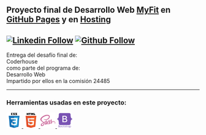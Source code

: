 ## Proyecto final de Desarrollo Web [MyFit][source] en [GitHub Pages][web] y en [Hosting][web2]

[![Linkedin Follow](https://img.shields.io/badge/LinkedIn-0077B5?style=for-the-badge&logo=linkedin&logoColor=white)](https://www.linkedin.com/in/nicolasmachicado/) [![Github Follow](https://img.shields.io/badge/GitHub-100000?style=for-the-badge&logo=github&logoColor=white)](https://github.com/niconsm16)
---

Entrega del desafío final de:<br>
Coderhouse <br>
como parte del programa de:<br>
Desarrollo Web<br>
Impartido por ellos en la comisión 24485<br>

---

### Herramientas usadas en este proyecto:

 <a href="https://www.w3schools.com/css/" target="_blank" rel="noreferrer"> <img src="https://raw.githubusercontent.com/devicons/devicon/master/icons/css3/css3-original-wordmark.svg" alt="css3" width="40" height="40"/> </a> <a href="https://www.w3.org/html/" target="_blank" rel="noreferrer"> <img src="https://raw.githubusercontent.com/devicons/devicon/master/icons/html5/html5-original-wordmark.svg" alt="html5" width="40" height="40"/> </a> <a href="https://sass-lang.com" target="_blank" rel="noreferrer"> <img src="https://raw.githubusercontent.com/devicons/devicon/master/icons/sass/sass-original.svg" alt="sass" width="40" height="40"/> </a>  <a href="https://getbootstrap.com" target="_blank" rel="noreferrer"> <img src="https://raw.githubusercontent.com/devicons/devicon/master/icons/bootstrap/bootstrap-plain-wordmark.svg" alt="bootstrap" width="40" height="40"/> </a>

<!-- Links -->
[source]: https://github.com/niconsm16/Myfit-Machicado
[web]: https://niconsm16.github.io/Myfit-Machicado/index.html/
[web2]: https://myfitgym2022.000webhostapp.com/
